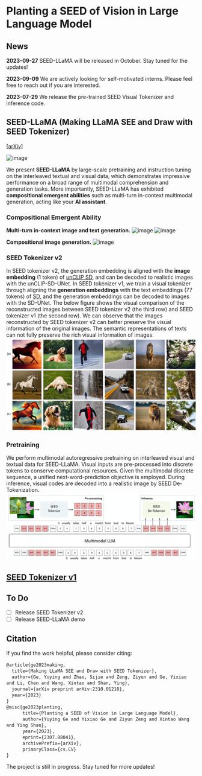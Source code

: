 # Planting a SEED of Vision in Large Language Model


## News
**2023-09-27** SEED-LLaMA will be released in October. Stay tuned for the updates!

**2023-09-09** We are actively looking for self-motivated interns. Please feel free to reach out if you are interested.

**2023-07-29** We release the pre-trained SEED Visual Tokenizer and inference code.

## SEED-LLaMA (Making LLaMA SEE and Draw with SEED Tokenizer)
[[arXiv]](https://arxiv.org/abs/2310.01218)

![image](paper_images/v2/teaser.jpg)

We present **SEED-LLaMA** by large-scale pretraining and instruction tuning on the interleaved textual and visual data, which demonstrates impressive performance on a broad range of multimodal comprehension and generation tasks. More importantly, SEED-LLaMA has exhibited **compositional emergent abilities** such as multi-turn in-context multimodal generation, acting like your **AI assistant**.

### Compositional Emergent Ability
**Multi-turn in-context image and text generation.**
![image](paper_images/v2/multi_turn1.jpg)
![image](paper_images/v2/multi_turn2.jpg)

**Compositional image generation.**
![image](paper_images/v2/results.jpg)

### SEED Tokenizer v2
In SEED tokenizer v2, the generation embedding is aligned with the **image embedding** (1 token) of [unCLIP SD](https://huggingface.co/stabilityai/stable-diffusion-2-1-unclip), and can be decoded to realistic images with the unCLIP-SD-UNet. In SEED tokenizer v1, we train a visual tokenizer through aligning the **generation embeddings** with the text embeddings (77 tokens) of [SD](https://github.com/CompVis/stable-diffusion), and the generation embeddings can be decoded to images with the SD-UNet. The below figure shows the visual comparison of the reconstructed images between SEED tokenizer v2 (the third row) and SEED tokenizer v1 (the second row). We can observe that the images reconstructed by SEED tokenizer v2 can better preserve the visual information of the original images. The semantic representations of texts can not fully preserve the rich visual information of images.
![image](paper_images/v2/seed_comparison.jpg)

### Pretraining
We perform multimodal autoregressive pretraining on interleaved visual and textual data for SEED-LLaMA. Visual inputs are pre-processed into discrete tokens to conserve computational resources. Given the multimodal discrete sequence, a unified next-word-prediction objective is employed. During inference, visual codes are decoded into a realistic image by SEED De-Tokenization.
![image](paper_images/v2/method_page.jpg) 

## [SEED Tokenizer v1](https://github.com/AILab-CVC/SEED/blob/main/SEED%20Tokenizer%20v1.md)

## To Do
- [ ] Release SEED Tokenizer v2
- [ ] Release SEED-LLaMA demo

## Citation
If you find the work helpful, please consider citing:
```
@article{ge2023making,
  title={Making LLaMA SEE and Draw with SEED Tokenizer},
  author={Ge, Yuying and Zhao, Sijie and Zeng, Ziyun and Ge, Yixiao and Li, Chen and Wang, Xintao and Shan, Ying},
  journal={arXiv preprint arXiv:2310.01218},
  year={2023}
}
@misc{ge2023planting,
      title={Planting a SEED of Vision in Large Language Model}, 
      author={Yuying Ge and Yixiao Ge and Ziyun Zeng and Xintao Wang and Ying Shan},
      year={2023},
      eprint={2307.08041},
      archivePrefix={arXiv},
      primaryClass={cs.CV}
}
```

The project is still in progress. Stay tuned for more updates!
